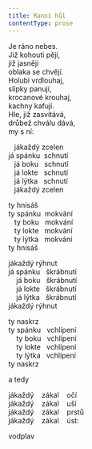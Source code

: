 ```yaml
---
title: Ranní hůl
contentType: prose
---
```


Je ráno nebes.  
Již kohouti pějí,  
již jasněji  
oblaka se chvějí.  
Holubi vrdlouhaj,  
slípky panují,  
krocanové krouhaj,  
kachny kafují.  
Hle, již zasvítává,  
drůbež chválu dává,  
my s ní:

   jákaždý zcelen  
já spánku  schnutí  
   já boku   schnutí  
   já lokte   schnutí  
   já lýtka   schnutí  
   jákaždý zcelen

ty hnisáš  
ty spánku  mokvání  
   ty boku   mokvání  
   ty lokte   mokvání  
   ty lýtka   mokvání  
ty hnisáš

jákaždý rýhnut  
já spánku   škrábnutí  
    já boku   škrábnutí  
    já lokte   škrábnutí  
    já lýtka   škrábnutí  
jákaždý rýhnut

ty naskrz  
ty spánku   vchlípení  
    ty boku   vchlípení  
    ty lokte   vchlípení  
    ty lýtka   vchlípení  
ty naskrz

a tedy

jákaždý    zákal    očí  
jákaždý    zákal    uší  
jákaždý    zákal    prstů  
jákaždý    zákal    úst:

vodplav
